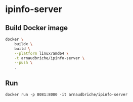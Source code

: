 # ipinfo-server

## Build Docker image

```sh
docker \
    buildx \
    build \
    --platform linux/amd64 \
    -t arnaudbriche/ipinfo-server \
    --push \
    .
```

## Run

```
docker run -p 8081:8080 -it arnaudbriche/ipinfo-server
```
